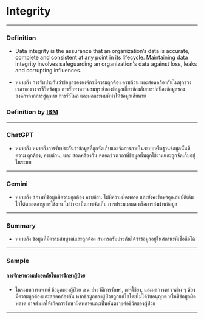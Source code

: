 # Integrity

---

### Definition
* Data integrity is the assurance that an organization’s data is accurate, complete and consistent at any point in its lifecycle. Maintaining data integrity involves safeguarding an organization's data against loss, leaks and corrupting influences.

* หมายถึง การรับประกันว่าข้อมูลขององค์กรมีความถูกต้อง ครบถ้วน และสอดคล้องกันในทุกช่วงเวลาของวงจรชีวิตข้อมูล การรักษาความสมบูรณ์ของข้อมูลเกี่ยวข้องกับการปกป้องข้อมูลขององค์กรจากการสูญหาย การรั่วไหล และผลกระทบที่ทำให้ข้อมูลเสียหาย
  
### Definition by [IBM](https://www.ibm.com/think/topics/data-integrity)
  
---

### ChatGPT
* หมายถึง หมายถึงการรับประกันว่าข้อมูลที่ถูกจัดเก็บและจัดการภายในระบบหรือฐานข้อมูลนั้นมีความ ถูกต้อง, ครบถ้วน, และ สอดคล้องกัน ตลอดช่วงเวลาที่ข้อมูลนั้นถูกใช้งานและถูกจัดเก็บอยู่ในระบบ

---

### Gemini
* หมายถึง สภาพที่ข้อมูลมีความถูกต้อง ครบถ้วน ไม่มีความผิดพลาด และยังคงรักษาคุณสมบัติเดิมไว้ได้ตลอดอายุการใช้งาน ไม่ว่าจะเป็นการจัดเก็บ การประมวลผล หรือการส่งผ่านข้อมูล
  
---

### Summary
* หมายถึง ข้อมูลที่มีความสมบูรณ์และถูกต้อง สามารถรับประกันได้ว่าข้อมูลอยู่ในสถานะที่เชื่อถือได้
  
---

### Sample
#### การรักษาความปลอดภัยในการรักษาผู้ป่วย
* ในระบบการแพทย์ ข้อมูลของผู้ป่วย เช่น ประวัติการรักษา, การใช้ยา, และผลการตรวจต่าง ๆ ต้องมีความถูกต้องและสอดคล้องกัน หากข้อมูลของผู้ป่วยถูกแก้ไขโดยไม่ได้รับอนุญาต หรือมีข้อมูลผิดพลาด อาจส่งผลให้เกิดการรักษาผิดพลาดและเป็นอันตรายต่อชีวิตของผู้ป่วย
---
